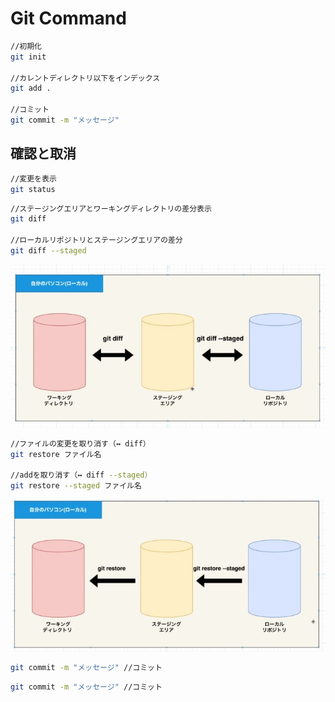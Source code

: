 # Git Command

```sh
//初期化
git init

//カレントディレクトリ以下をインデックス
git add .

//コミット
git commit -m "メッセージ"
```

## 確認と取消

```sh
//変更を表示
git status
```

```sh
//ステージングエリアとワーキングディレクトリの差分表示
git diff

//ローカルリポジトリとステージングエリアの差分
git diff --staged
```

![diff](img/git-diff.jpg)

```sh
//ファイルの変更を取り消す（↔ diff）
git restore ファイル名

//addを取り消す（↔ diff --staged）
git restore --staged ファイル名
```

![diff](img/git-restore.jpg)

```sh
git commit -m "メッセージ" //コミット
```
```sh
git commit -m "メッセージ" //コミット
```
